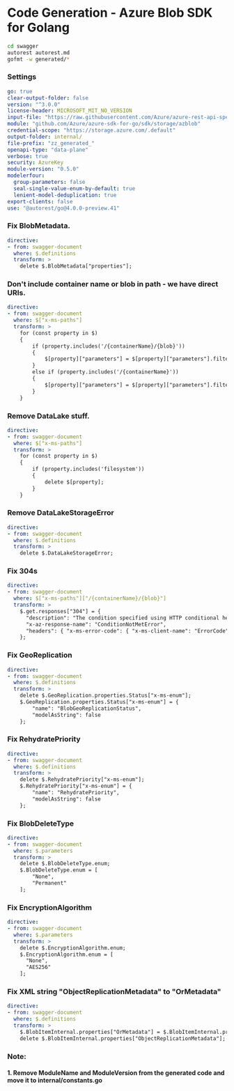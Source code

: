 # Code Generation - Azure Blob SDK for Golang

<!-- autorest --use=@autorest/go@4.0.0-preview.35 https://raw.githubusercontent.com/Azure/azure-rest-api-specs/main/specification/storage/data-plane/Microsoft.BlobStorage/preview/2020-10-02/blob.json --file-prefix="zz_generated_" --modelerfour.lenient-model-deduplication --license-header=MICROSOFT_MIT_NO_VERSION --output-folder=generated/ --module=azblob --openapi-type="data-plane" --credential-scope=none -->

```bash
cd swagger
autorest autorest.md
gofmt -w generated/*
```

### Settings

```yaml
go: true
clear-output-folder: false
version: "^3.0.0"
license-header: MICROSOFT_MIT_NO_VERSION
input-file: "https://raw.githubusercontent.com/Azure/azure-rest-api-specs/main/specification/storage/data-plane/Microsoft.BlobStorage/preview/2020-10-02/blob.json"
module: "github.com/Azure/azure-sdk-for-go/sdk/storage/azblob"
credential-scope: "https://storage.azure.com/.default"
output-folder: internal/
file-prefix: "zz_generated_"
openapi-type: "data-plane"
verbose: true
security: AzureKey
module-version: "0.5.0"
modelerfour:
  group-parameters: false
  seal-single-value-enum-by-default: true
  lenient-model-deduplication: true
export-clients: false
use: "@autorest/go@4.0.0-preview.41"
```

### Fix BlobMetadata.

``` yaml
directive:
- from: swagger-document
  where: $.definitions
  transform: >
    delete $.BlobMetadata["properties"];

```

### Don't include container name or blob in path - we have direct URIs.

``` yaml
directive:
- from: swagger-document
  where: $["x-ms-paths"]
  transform: >
    for (const property in $)
    {
        if (property.includes('/{containerName}/{blob}'))
        {
            $[property]["parameters"] = $[property]["parameters"].filter(function(param) { return (typeof param['$ref'] === "undefined") || (false == param['$ref'].endsWith("#/parameters/ContainerName") && false == param['$ref'].endsWith("#/parameters/Blob"))});
        } 
        else if (property.includes('/{containerName}'))
        {
            $[property]["parameters"] = $[property]["parameters"].filter(function(param) { return (typeof param['$ref'] === "undefined") || (false == param['$ref'].endsWith("#/parameters/ContainerName"))});
        }
    }
```

### Remove DataLake stuff.

``` yaml
directive:
- from: swagger-document
  where: $["x-ms-paths"]
  transform: >
    for (const property in $)
    {
        if (property.includes('filesystem'))
        {
            delete $[property];
        }
    }
```

### Remove DataLakeStorageError

``` yaml
directive:
- from: swagger-document
  where: $.definitions
  transform: >
    delete $.DataLakeStorageError;
```

### Fix 304s

``` yaml
directive:
- from: swagger-document
  where: $["x-ms-paths"]["/{containerName}/{blob}"]
  transform: >
    $.get.responses["304"] = {
      "description": "The condition specified using HTTP conditional header(s) is not met.",
      "x-az-response-name": "ConditionNotMetError",
      "headers": { "x-ms-error-code": { "x-ms-client-name": "ErrorCode", "type": "string" } }
    };
```

### Fix GeoReplication

``` yaml
directive:
- from: swagger-document
  where: $.definitions
  transform: >
    delete $.GeoReplication.properties.Status["x-ms-enum"];
    $.GeoReplication.properties.Status["x-ms-enum"] = {
        "name": "BlobGeoReplicationStatus",
        "modelAsString": false
    };
```

### Fix RehydratePriority

``` yaml
directive:
- from: swagger-document
  where: $.definitions
  transform: >
    delete $.RehydratePriority["x-ms-enum"];
    $.RehydratePriority["x-ms-enum"] = {
        "name": "RehydratePriority",
        "modelAsString": false
    };
```

### Fix BlobDeleteType

``` yaml
directive:
- from: swagger-document
  where: $.parameters
  transform: >
    delete $.BlobDeleteType.enum;
    $.BlobDeleteType.enum = [
        "None",
        "Permanent"
    ];
```

### Fix EncryptionAlgorithm

``` yaml
directive:
- from: swagger-document
  where: $.parameters
  transform: >
    delete $.EncryptionAlgorithm.enum;
    $.EncryptionAlgorithm.enum = [
      "None",
      "AES256"
    ];
```

### Fix XML string "ObjectReplicationMetadata" to "OrMetadata"

``` yaml
directive:
- from: swagger-document
  where: $.definitions
  transform: >
    $.BlobItemInternal.properties["OrMetadata"] = $.BlobItemInternal.properties["ObjectReplicationMetadata"];
    delete $.BlobItemInternal.properties["ObjectReplicationMetadata"];
```

### Note:
#### 1. Remove ModuleName and ModuleVersion from the generated code and move it to internal/constants.go
